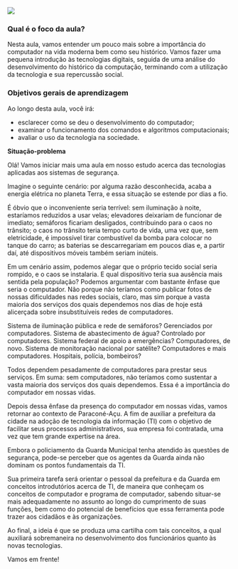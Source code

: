 [![](https://ampli-images.s3.amazonaws.com/production/7e8b0686-9509-4ab2-8f05-6c923e2acd5a/original)](https://ampli-images.s3.amazonaws.com/production/7e8b0686-9509-4ab2-8f05-6c923e2acd5a/original)

### **Qual é o foco da aula?**

Nesta aula, vamos entender um pouco mais sobre a importância do computador na vida moderna bem como seu histórico. Vamos fazer uma pequena introdução às tecnologias digitais, seguida de uma análise do desenvolvimento do histórico da computação, terminando com a utilização da tecnologia e sua repercussão social.

### **Objetivos gerais de aprendizagem**

Ao longo desta aula, você irá:

- esclarecer como se deu o desenvolvimento do computador;
- examinar o funcionamento dos comandos e algoritmos computacionais;
- avaliar o uso da tecnologia na sociedade.

**Situação-problema**

Olá! Vamos iniciar mais uma aula em nosso estudo acerca das tecnologias aplicadas aos sistemas de segurança.

Imagine o seguinte cenário: por alguma razão desconhecida, acaba a energia elétrica no planeta Terra, e essa situação se estende por dias a fio.

É óbvio que o inconveniente seria terrível: sem iluminação à noite, estaríamos reduzidos a usar velas; elevadores deixariam de funcionar de imediato; semáforos ficariam desligados, contribuindo para o caos no trânsito; o caos no trânsito teria tempo curto de vida, uma vez que, sem eletricidade, é impossível tirar combustível da bomba para colocar no tanque do carro; as baterias se descarregariam em poucos dias e, a partir daí, até dispositivos móveis também seriam inúteis.

Em um cenário assim, podemos alegar que o próprio tecido social seria rompido, e o caos se instalaria. E qual dispositivo teria sua ausência mais sentida pela população? Podemos argumentar com bastante ênfase que seria o computador. Não porque não teríamos como publicar fotos de nossas dificuldades nas redes sociais, claro, mas sim porque a vasta maioria dos serviços dos quais dependemos nos dias de hoje está alicerçada sobre insubstituíveis redes de computadores.

Sistema de iluminação pública e rede de semáforos? Gerenciados por computadores. Sistema de abastecimento de água? Controlado por computadores. Sistema federal de apoio a emergências? Computadores, de novo. Sistema de monitoração nacional por satélite? Computadores e mais computadores. Hospitais, polícia, bombeiros?

Todos dependem pesadamente de computadores para prestar seus serviços. Em suma: sem computadores, não teríamos como sustentar a vasta maioria dos serviços dos quais dependemos. Essa é a importância do computador em nossas vidas.

Depois dessa ênfase da presença do computador em nossas vidas, vamos retornar ao contexto de Paraconé-Açu. A fim de auxiliar a prefeitura da cidade na adoção de tecnologia da informação (TI) com o objetivo de facilitar seus processos administrativos, sua empresa foi contratada, uma vez que tem grande expertise na área.

Embora o policiamento da Guarda Municipal tenha atendido às questões de segurança, pode-se perceber que os agentes da Guarda ainda não dominam os pontos fundamentais da TI.

Sua primeira tarefa será orientar o pessoal da prefeitura e da Guarda em conceitos introdutórios acerca de TI, de maneira que conheçam os conceitos de computador e programa de computador, sabendo situar-se mais adequadamente no assunto ao longo do cumprimento de suas funções, bem como do potencial de benefícios que essa ferramenta pode trazer aos cidadãos e às organizações.

Ao final, a ideia é que se produza uma cartilha com tais conceitos, a qual auxiliará sobremaneira no desenvolvimento dos funcionários quanto às novas tecnologias.

Vamos em frente!